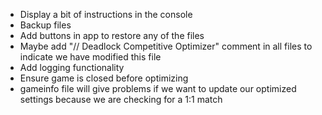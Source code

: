 - Display a bit of instructions in the console
- Backup files
- Add buttons in app to restore any of the files
- Maybe add "// Deadlock Competitive Optimizer" comment in all files to indicate we have modified this file
- Add logging functionality
- Ensure game is closed before optimizing
- gameinfo file will give problems if we want to update our optimized settings because we are checking for a 1:1 match